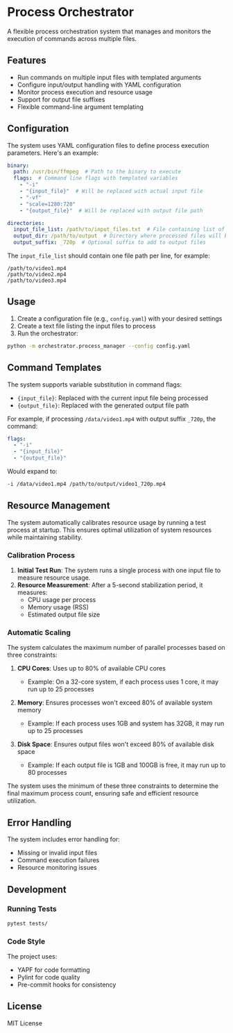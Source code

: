 # Process Orchestrator

A flexible process orchestration system that manages and monitors the execution of commands across multiple files.

## Features

- Run commands on multiple input files with templated arguments
- Configure input/output handling with YAML configuration
- Monitor process execution and resource usage
- Support for output file suffixes
- Flexible command-line argument templating

## Configuration

The system uses YAML configuration files to define process execution parameters. Here's an example:

```yaml
binary:
  path: /usr/bin/ffmpeg  # Path to the binary to execute
  flags:  # Command line flags with templated variables
    - "-i"
    - "{input_file}"  # Will be replaced with actual input file
    - "-vf"
    - "scale=1280:720"
    - "{output_file}"  # Will be replaced with output file path

directories:
  input_file_list: /path/to/input_files.txt  # File containing list of input files to process
  output_dir: /path/to/output  # Directory where processed files will be saved
  output_suffix: _720p  # Optional suffix to add to output files
```

The `input_file_list` should contain one file path per line, for example:

```text
/path/to/video1.mp4
/path/to/video2.mp4
/path/to/video3.mp4
```

## Usage

1. Create a configuration file (e.g., `config.yaml`) with your desired settings
2. Create a text file listing the input files to process
3. Run the orchestrator:

```bash
python -m orchestrator.process_manager --config config.yaml
```

## Command Templates

The system supports variable substitution in command flags:

- `{input_file}`: Replaced with the current input file being processed
- `{output_file}`: Replaced with the generated output file path

For example, if processing `/data/video1.mp4` with output suffix `_720p`, the command:

```yaml
flags:
  - "-i"
  - "{input_file}"
  - "{output_file}"
```

Would expand to:

```bash
-i /data/video1.mp4 /path/to/output/video1_720p.mp4
```

## Resource Management

The system automatically calibrates resource usage by running a test process at startup. This ensures optimal utilization of system resources while maintaining stability.

### Calibration Process

1. **Initial Test Run**: The system runs a single process with one input file to measure resource usage.
2. **Resource Measurement**: After a 5-second stabilization period, it measures:
   - CPU usage per process
   - Memory usage (RSS)
   - Estimated output file size

### Automatic Scaling

The system calculates the maximum number of parallel processes based on three constraints:

1. **CPU Cores**: Uses up to 80% of available CPU cores
   - Example: On a 32-core system, if each process uses 1 core, it may run up to 25 processes

2. **Memory**: Ensures processes won't exceed 80% of available system memory
   - Example: If each process uses 1GB and system has 32GB, it may run up to 25 processes

3. **Disk Space**: Ensures output files won't exceed 80% of available disk space
   - Example: If each output file is 1GB and 100GB is free, it may run up to 80 processes

The system uses the minimum of these three constraints to determine the final maximum process count, ensuring safe and efficient resource utilization.

## Error Handling

The system includes error handling for:
- Missing or invalid input files
- Command execution failures
- Resource monitoring issues

## Development

### Running Tests

```bash
pytest tests/
```

### Code Style

The project uses:
- YAPF for code formatting
- Pylint for code quality
- Pre-commit hooks for consistency

## License

MIT License
